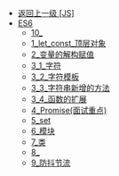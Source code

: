 - [返回上一级 [JS]](page/web前端/JS/)
- [ES6](page/web前端/JS/ES6/)
  - [10_](page/web前端/JS/ES6/10_.md)
  - [1_let_const_顶层对象](page/web前端/JS/ES6/1_let_const_顶层对象.md)
  - [2_变量的解构赋值](page/web前端/JS/ES6/2_变量的解构赋值.md)
  - [3_1_字符](page/web前端/JS/ES6/3_1_字符.md)
  - [3_2_字符模板](page/web前端/JS/ES6/3_2_字符模板.md)
  - [3_3_字符串新增的方法](page/web前端/JS/ES6/3_3_字符串新增的方法.md)
  - [3_4_函数的扩展](page/web前端/JS/ES6/3_4_函数的扩展.md)
  - [4_Promise(面试重点)](page/web前端/JS/ES6/4_Promise(面试重点).md)
  - [5_set](page/web前端/JS/ES6/5_set.md)
  - [6_模块](page/web前端/JS/ES6/6_模块.md)
  - [7_类](page/web前端/JS/ES6/7_类.md)
  - [8_](page/web前端/JS/ES6/8_.md)
  - [9_防抖节流](page/web前端/JS/ES6/9_防抖节流.md)

